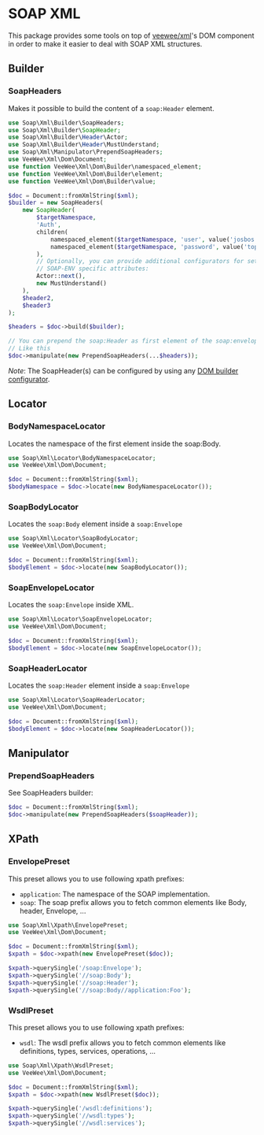 # SOAP XML

This package provides some tools on top of [veewee/xml](https://github.com/veewee/xml)'s DOM component in order to make it easier to deal with SOAP XML structures.

## Builder

### SoapHeaders

Makes it possible to build the content of a `soap:Header` element.

```php
use Soap\Xml\Builder\SoapHeaders;
use Soap\Xml\Builder\SoapHeader;
use Soap\Xml\Builder\Header\Actor;
use Soap\Xml\Builder\Header\MustUnderstand;
use Soap\Xml\Manipulator\PrependSoapHeaders;
use VeeWee\Xml\Dom\Document;
use function VeeWee\Xml\Dom\Builder\namespaced_element;
use function VeeWee\Xml\Dom\Builder\element;
use function VeeWee\Xml\Dom\Builder\value;

$doc = Document::fromXmlString($xml);
$builder = new SoapHeaders(
    new SoapHeader(
        $targetNamespace,
        'Auth',
        children(
            namespaced_element($targetNamespace, 'user', value('josbos')),
            namespaced_element($targetNamespace, 'password', value('topsecret'))
        ),
        // Optionally, you can provide additional configurators for setting
        // SOAP-ENV specific attributes:
        Actor::next(),
        new MustUnderstand()
    ),
    $header2,
    $header3
);

$headers = $doc->build($builder);

// You can prepend the soap:Header as first element of the soap:envelope
// Like this
$doc->manipulate(new PrependSoapHeaders(...$headers));
```

*Note*: The SoapHeader(s) can be configured by using any [DOM builder configurator](https://github.com/veewee/xml/blob/master/docs/dom.md#builders).

## Locator

### BodyNamespaceLocator

Locates the namespace of the first element inside the soap:Body.

```php
use Soap\Xml\Locator\BodyNamespaceLocator;
use VeeWee\Xml\Dom\Document;

$doc = Document::fromXmlString($xml);
$bodyNamespace = $doc->locate(new BodyNamespaceLocator());
```

### SoapBodyLocator

Locates the `soap:Body` element inside a `soap:Envelope`

```php
use Soap\Xml\Locator\SoapBodyLocator;
use VeeWee\Xml\Dom\Document;

$doc = Document::fromXmlString($xml);
$bodyElement = $doc->locate(new SoapBodyLocator());
```


### SoapEnvelopeLocator

Locates the `soap:Envelope` inside XML.

```php
use Soap\Xml\Locator\SoapEnvelopeLocator;
use VeeWee\Xml\Dom\Document;

$doc = Document::fromXmlString($xml);
$bodyElement = $doc->locate(new SoapEnvelopeLocator());
```

### SoapHeaderLocator 

Locates the `soap:Header` element inside a `soap:Envelope`

```php
use Soap\Xml\Locator\SoapHeaderLocator;
use VeeWee\Xml\Dom\Document;

$doc = Document::fromXmlString($xml);
$bodyElement = $doc->locate(new SoapHeaderLocator());
```

## Manipulator

### PrependSoapHeaders

See SoapHeaders builder:

```php
$doc = Document::fromXmlString($xml);
$doc->manipulate(new PrependSoapHeaders($soapHeader));
```

## XPath

### EnvelopePreset

This preset allows you to use following xpath prefixes:

- `application`: The namespace of the SOAP implementation.
- `soap`: The soap prefix allows you to fetch common elements like Body, header, Envelope, ...

```php
use Soap\Xml\Xpath\EnvelopePreset;
use VeeWee\Xml\Dom\Document;

$doc = Document::fromXmlString($xml);
$xpath = $doc->xpath(new EnvelopePreset($doc));

$xpath->querySingle('/soap:Envelope');
$xpath->querySingle('//soap:Body');
$xpath->querySingle('//soap:Header');
$xpath->querySingle('//soap:Body//application:Foo');
```


### WsdlPreset

This preset allows you to use following xpath prefixes:

- `wsdl`: The wsdl prefix allows you to fetch common elements like definitions, types, services, operations, ...

```php
use Soap\Xml\Xpath\WsdlPreset;
use VeeWee\Xml\Dom\Document;

$doc = Document::fromXmlString($xml);
$xpath = $doc->xpath(new WsdlPreset($doc));

$xpath->querySingle('/wsdl:definitions');
$xpath->querySingle('//wsdl:types');
$xpath->querySingle('//wsdl:services');
```
